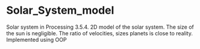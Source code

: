 # Solar_System_model
Solar system in Processing 3.5.4. 2D model of the solar system. The size of the sun is negligible. The ratio of velocities, sizes planets is close to reality. Implemented using OOP 
